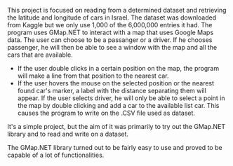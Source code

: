 This project is focused on reading from a determined dataset and retrieving the latitude and longitude of cars in Israel. The dataset was downloaded from Kaggle but we only use 1,000 of the 6,000,000 entries it had. The program uses GMap.NET to interact with a map that uses Google Maps data. The user can choose to be a passanger or a driver. If he chooses passenger, he will then be able to see a window with the map and all the cars that are available. 

- If the user double clicks in a certain position on the map, the program will make a line from that position to the nearest car. 
- If the user hovers the mouse on the selected position or the nearest found car's marker, a label with the distance separating them will appear. If the user selects driver, he will only be able to select a point in the map by double clicking and add a car to the available list car. This causes the program to write on the .CSV file used as dataset.

It's a simple project, but the aim of it was primarily to try out the GMap.NET library and to read and write on a dataset.

The GMap.NET library turned out to be fairly easy to use and proved to be capable of a lot of functionalities.
